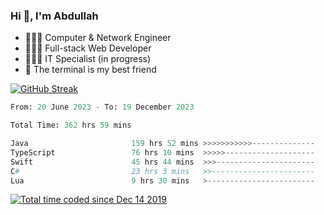 <h3>Hi 👋, I'm Abdullah</h3>

- 👷🏼‍♂️ Computer & Network Engineer
- 👨🏻‍💻 Full-stack Web Developer
- 👨🏻‍💻 IT Specialist (in progress)
- 🖤 The terminal is my best friend

[![GitHub Streak](https://streak-stats.demolab.com?user=al3bad&theme=transparent&date_format=j%20M%5B%20Y%5D)](https://git.io/streak-stats)

<!--START_SECTION:waka-->

```python
From: 20 June 2023 - To: 19 December 2023

Total Time: 362 hrs 59 mins

Java                       159 hrs 52 mins >>>>>>>>>>>--------------   43.83 %
TypeScript                 76 hrs 10 mins  >>>>>--------------------   20.89 %
Swift                      45 hrs 44 mins  >>>----------------------   12.54 %
C#                         23 hrs 3 mins   >>-----------------------   06.32 %
Lua                        9 hrs 30 mins   >------------------------   02.61 %
```

<!--END_SECTION:waka-->

<p>
  <a href="https://wakatime.com/@ce2a2aac-0d6b-4d65-b864-8a4bcaf12967"><img src="https://wakatime.com/badge/user/ce2a2aac-0d6b-4d65-b864-8a4bcaf12967.svg" alt="Total time coded since Dec 14 2019" /></a>
</p>
